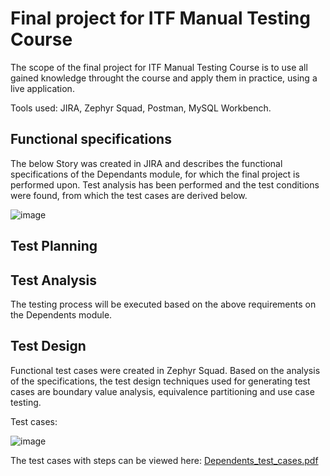 # Final project for ITF Manual Testing Course

The scope of the final project for ITF Manual Testing Course is to use all gained knowledge throught the course and apply them in practice, using a live application. 

Tools used: JIRA, Zephyr Squad, Postman, MySQL Workbench. 

## Functional specifications

The below Story was created in JIRA and describes the functional specifications of the Dependants module, for which the final project is performed upon. 
Test analysis has been performed and the test conditions were found, from which the test cases are derived below. 

![image](https://user-images.githubusercontent.com/99291143/163687093-6f1780d1-2808-4038-9ae2-65c22540a55c.png)

## Test Planning

## Test Analysis

The testing process will be executed based on the above requirements on the Dependents module.

## Test Design

Functional test cases were created in Zephyr Squad. Based on the analysis of the specifications, the test design techniques used for generating test cases 
are boundary value analysis, equivalence partitioning and use case testing.

Test cases:

![image](https://user-images.githubusercontent.com/99291143/163688885-513a9f7e-55b4-464e-97e1-f7a5b0db94e5.png)


The test cases with steps can be viewed here: [Dependents_test_cases.pdf](https://github.com/julai215/itf_final_project_example_and_portofolio/blob/main/Files/Final%20Project/Dependents_test_cases.pdf)

